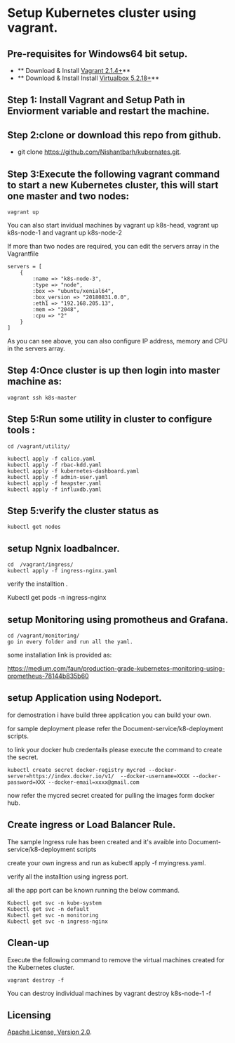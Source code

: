 # Setup Kubernetes cluster using vagrant.



## Pre-requisites for Windows64 bit setup.

 * ** Download & Install [Vagrant 2.1.4+](https://www.vagrantup.com)**
 * ** Download & Install Install [Virtualbox 5.2.18+](https://www.virtualbox.org)**
 
  ## Step 1: Install Vagrant  and Setup Path in Enviorment variable and restart the machine.
  
  
  ## Step 2:clone or download this repo from github.
  * git clone https://github.com/Nishantbarh/kubernates.git.
  
  ## Step 3:Execute the following vagrant command to start a new Kubernetes cluster, this will start one master and two nodes:
 
```
vagrant up
```

You can also start invidual machines by vagrant up k8s-head, vagrant up k8s-node-1 and vagrant up k8s-node-2

If more than two nodes are required, you can edit the servers array in the Vagrantfile

```
servers = [
    {
        :name => "k8s-node-3",
        :type => "node",
        :box => "ubuntu/xenial64",
        :box_version => "20180831.0.0",
        :eth1 => "192.168.205.13",
        :mem => "2048",
        :cpu => "2"
    }
]
 ```

As you can see above, you can also configure IP address, memory and CPU in the servers array. 
## Step 4:Once cluster is up  then login into master machine as:
```
vagrant ssh k8s-master
```
## Step 5:Run some utility in cluster to configure tools :
```
cd /vagrant/utility/

kubectl apply -f calico.yaml
kubectl apply -f rbac-kdd.yaml
kubectl apply -f kubernetes-dashboard.yaml
kubectl apply -f admin-user.yaml
kubectl apply -f heapster.yaml
kubectl apply -f influxdb.yaml
```
## Step 5:verify the cluster status as 
```
kubectl get nodes
```
## setup Ngnix loadbalncer.
```
cd  /vagrant/ingress/
kubectl apply -f ingress-nginx.yaml
```

verify the installtion .

Kubectl get pods -n ingress-nginx

## setup Monitoring using promotheus and Grafana.
```
cd /vagrant/monitoring/
go in every folder and run all the yaml.

```
some installation link is provided as:

https://medium.com/faun/production-grade-kubernetes-monitoring-using-prometheus-78144b835b60
## setup Application using Nodeport.

for demostration i have build three application you can build your own.

for sample deployment please refer the Document-service/k8-deployment scripts.

to link your docker hub credentails please execute the command to create the secret.
```
kubectl create secret docker-registry mycred --docker-server=https://index.docker.io/v1/  --docker-username=XXXX --docker-password=XXX --docker-email=xxxx@gmail.com
```
now refer the mycred secret created for pulling the images form docker hub.

## Create ingress or Load Balancer Rule.
The sample Ingress rule has been created and it's avaible into Document-service/k8-deployment scripts

create your own ingress and run as kubectl apply -f myingress.yaml.

verify all the installtion using ingress port.

all the app port can be known running the below command.
```
Kubectl get svc -n kube-system
Kubectl get svc -n default
Kubectl get svc -n monitoring
Kubectl get svc -n ingress-nginx
```

## Clean-up

Execute the following command to remove the virtual machines created for the Kubernetes cluster.
```
vagrant destroy -f
```

You can destroy individual machines by vagrant destroy k8s-node-1 -f

## Licensing

[Apache License, Version 2.0](http://opensource.org/licenses/Apache-2.0).
